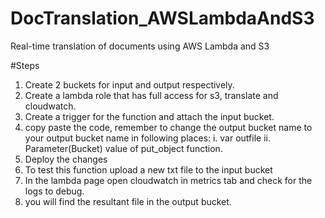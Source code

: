 # DocTranslation_AWSLambdaAndS3
Real-time translation of documents using AWS Lambda and S3

#Steps 
1. Create 2 buckets for input and output respectively.
2. Create a lambda role that has full access for s3, translate and cloudwatch.
3. Create a trigger for the function and attach the input bucket.
4. copy paste the code, remember to change the output bucket name to your output bucket name in following places:
  i. var outfile
  ii. Parameter(Bucket) value of put_object function.
5. Deploy the changes
6. To test this function upload a new txt file to the input bucket
7. In the lambda page open cloudwatch in metrics tab and check for the logs to debug.
8. you will find the resultant file in the output bucket.
